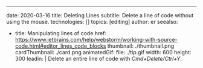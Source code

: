 ---
date: 2020-03-16 title: Deleting Lines subtitle: Delete a line of code without using the mouse. technologies: [] topics: [editing] author: er seealso:
- title: Manipulating lines of code href: https://www.jetbrains.com/help/webstorm/working-with-source-code.html#editor_lines_code_blocks thumbnail: ./thumbnail.png cardThumbnail: ./card.png animatedGif: file: ./tip.gif width: 600 height: 300 leadin: | Delete an entire line of code with *Cmd+Delete/Ctrl+Y*.
